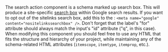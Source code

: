 The search action component is a schema marked up search box. This will produce a site-specific [search box](https://developers.google.com/search/docs/guides/enhance-site) within Google search results. If you want to opt out of the sitelinks search box, add this to the <head>: ```<meta name="google" content="nositelinkssearchbox" />```. Don't forget that the label's "for" attribute should always match the input's "id" attribute ("q", in this case). When modifying this component you should feel free to use any HTML that fits the structure and hierarchy of your project, while maintaining any of the schema-related HTML attributes (`itemscope`, `itemtype`, `itemprop`, etc.).
